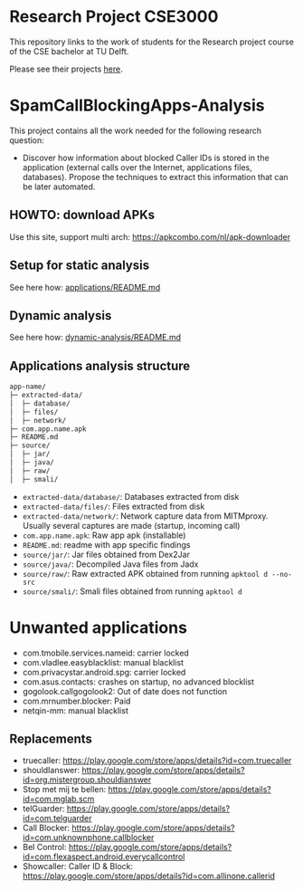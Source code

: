 # Research Project CSE3000

This repository links to the work of students for the Research project course of the CSE bachelor at TU Delft.

Please see their projects [here](https://cse3000-research-project.github.io/).


# SpamCallBlockingApps-Analysis

This project contains all the work needed for the following research question:

- Discover how information about blocked Caller IDs is stored in the application (external calls over the Internet, applications files, databases). Propose the techniques to extract this information that can be later automated.

## HOWTO: download APKs

Use this site, support multi arch: https://apkcombo.com/nl/apk-downloader

## Setup for static analysis

See here how: [applications/README.md](applications/README.md)

## Dynamic analysis

See here how: [dynamic-analysis/README.md](dynamic-analysis/README.md)

## Applications analysis structure

```bash
app-name/
├─ extracted-data/
│  ├─ database/
│  ├─ files/
│  ├─ network/
├─ com.app.name.apk
├─ README.md
├─ source/
│  ├─ jar/
│  ├─ java/
│  ├─ raw/
│  ├─ smali/
```
- `extracted-data/database/`: Databases extracted from disk
- `extracted-data/files/`: Files extracted from disk
- `extracted-data/network/`: Network capture data from MITMproxy. Usually several captures are made (startup, incoming call)
- `com.app.name.apk`: Raw app apk (installable)
- `README.md`: readme with app specific findings
- `source/jar/`: Jar files obtained from Dex2Jar
- `source/java/`: Decompiled Java files from Jadx
- `source/raw/`: Raw extracted APK obtained from running `apktool d --no-src`
- `source/smali/`: Smali files obtained from running `apktool d`

# Unwanted applications

- com.tmobile.services.nameid: carrier locked
- com.vladlee.easyblacklist: manual blacklist
- com.privacystar.android.spg: carrier locked
- com.asus.contacts: crashes on startup, no advanced blocklist
- gogolook.callgogolook2: Out of date does not function
- com.mrnumber.blocker: Paid
- netqin-mm: manual blacklist

## Replacements

- truecaller: https://play.google.com/store/apps/details?id=com.truecaller
- shouldIanswer: https://play.google.com/store/apps/details?id=org.mistergroup.shouldianswer
- Stop met mij te bellen: https://play.google.com/store/apps/details?id=com.mglab.scm
- telGuarder: https://play.google.com/store/apps/details?id=com.telguarder
- Call Blocker: https://play.google.com/store/apps/details?id=com.unknownphone.callblocker
- Bel Control: https://play.google.com/store/apps/details?id=com.flexaspect.android.everycallcontrol
- Showcaller: Caller ID & Block: https://play.google.com/store/apps/details?id=com.allinone.callerid
